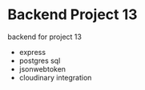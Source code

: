 # Backend Project 13

backend for project 13

- express
- postgres sql
- jsonwebtoken
- cloudinary integration
